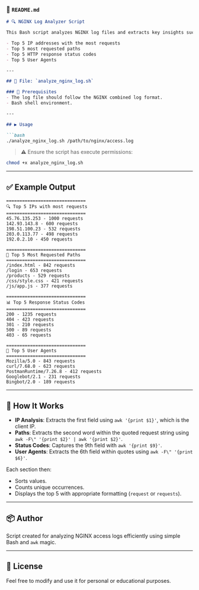 ### 📄 `README.md`

```markdown
# 🔍 NGINX Log Analyzer Script

This Bash script analyzes NGINX log files and extracts key insights such as:

- Top 5 IP addresses with the most requests
- Top 5 most requested paths
- Top 5 HTTP response status codes
- Top 5 User Agents

---

## 📁 File: `analyze_nginx_log.sh`

### 📌 Prerequisites
- The log file should follow the NGINX combined log format.
- Bash shell environment.

---

## ▶️ Usage

```bash
./analyze_nginx_log.sh /path/to/nginx/access.log
```

> ⚠️ Ensure the script has execute permissions:
```bash
chmod +x analyze_nginx_log.sh
```

---

## ✅ Example Output

```
==============================
🔍 Top 5 IPs with most requests
==============================
45.76.135.253 - 1000 requests
142.93.143.8 - 600 requests
198.51.100.23 - 532 requests
203.0.113.77 - 498 requests
192.0.2.10 - 450 requests

==============================
📂 Top 5 Most Requested Paths
==============================
/index.html - 842 requests
/login - 653 requests
/products - 529 requests
/css/style.css - 421 requests
/js/app.js - 377 requests

==============================
📊 Top 5 Response Status Codes
==============================
200 - 1235 requests
404 - 423 requests
301 - 210 requests
500 - 89 requests
403 - 65 requests

==============================
🧭 Top 5 User Agents
==============================
Mozilla/5.0 - 843 requests
curl/7.68.0 - 623 requests
PostmanRuntime/7.26.8 - 412 requests
Googlebot/2.1 - 231 requests
Bingbot/2.0 - 189 requests
```

---

## 🧠 How It Works

- **IP Analysis**: Extracts the first field using `awk '{print $1}'`, which is the client IP.
- **Paths**: Extracts the second word within the quoted request string using `awk -F\" '{print $2}' | awk '{print $2}'`.
- **Status Codes**: Captures the 9th field with `awk '{print $9}'`.
- **User Agents**: Extracts the 6th field within quotes using `awk -F\" '{print $6}'`.

Each section then:
- Sorts values.
- Counts unique occurrences.
- Displays the top 5 with appropriate formatting (`request` or `requests`).

---

## 📦 Author

Script created for analyzing NGINX access logs efficiently using simple Bash and `awk` magic.

---

## 🔐 License

Feel free to modify and use it for personal or educational purposes.
```
